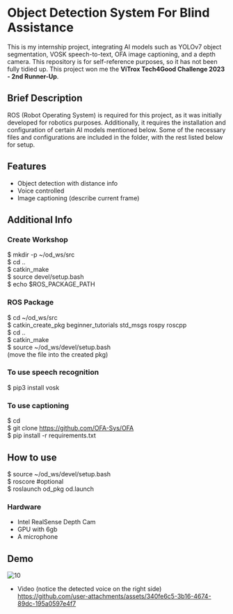 
# Object Detection System For Blind Assistance

This is my internship project, integrating AI models such as YOLOv7 object segmentation, VOSK speech-to-text, OFA image captioning, and a depth camera. This repository is for self-reference purposes, so it has not been fully tidied up. This project won me the **ViTrox Tech4Good Challenge 2023 - 2nd Runner-Up**.

## Brief Description

ROS (Robot Operating System) is required for this project, as it was initially developed for robotics purposes. Additionally, it requires the installation and configuration of certain AI models mentioned below. Some of the necessary files and configurations are included in the folder, with the rest listed below for setup.

## Features
- Object detection with distance info
- Voice controlled
- Image captioning (describe current frame)

## Additional Info

### Create Workshop
$ mkdir -p ~/od_ws/src  
$ cd ..  
$ catkin_make  
$ source devel/setup.bash  
$ echo $ROS_PACKAGE_PATH  

### ROS Package
$ cd ~/od_ws/src  
$ catkin_create_pkg beginner_tutorials std_msgs rospy roscpp  
$ cd ..  
$ catkin_make  
$ source ~/od_ws/devel/setup.bash  
(move the file into the created pkg)

### To use speech recognition
$ pip3 install vosk  

### To use captioning
$ cd  
$ git clone https://github.com/OFA-Sys/OFA  
$ pip install -r requirements.txt  

## How to use
$ source ~/od_ws/devel/setup.bash  
$ roscore #optional  
$ roslaunch od_pkg od.launch  


### Hardware
- Intel RealSense Depth Cam  
- GPU with 6gb  
- A microphone  

## Demo
![10](https://github.com/user-attachments/assets/1568197c-5fd6-42ca-91e5-9e173797f60d)

- Video (notice the detected voice on the right side)  
https://github.com/user-attachments/assets/340fe6c5-3b16-4674-89dc-195a0597e4f7





